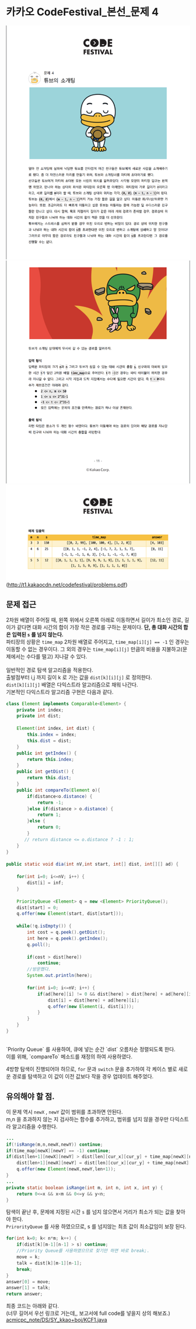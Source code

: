# 카카오 CodeFestival_본선_문제 4
![KCF1_1](./kakao_CF1_1.png)
![KCF1_2](./kakao_CF1_2.png)
![KCF1_3](./kakao_CF1_3.png)(http://t1.kakaocdn.net/codefestival/problems.pdf)

## 문제 접근
2차원 배열이 주어질 때, 왼쪽 위에서 오른쪽 아래로 이동하면서 길이가 최소인 경로, 길이가 같다면 대화 시간의 합이 가장 작은 경로를 구하는 문제이다. **단, 총 대화 시간의 합은 입력된 `s` 를 넘지 않는다.** <br>
파티장의 상황은 `time_map` 2차원 배열로 주어지고, `time_map[i][j] == -1` 인 경우는 이동할 수 없는 경우이다. 
그 외의 경우는 `time_map[i][j]` 만큼의 비용을 지불하고(문제에서는 수다를 떨고) 지나갈 수 있다. <br>
<br>
일반적인 경로 탐색 알고리즘을 적용한다. <br>
출발점부터 i,j 까지 길이 k 로 가는 값을 `dist[k][i][j]` 로 정의한다.  
`dist[k][i][j]` 배열은 다익스트라 알고리즘으로 채워 나간다. <br>
기본적인 다익스트라 알고리즘 구현은 다음과 같다.  
```Java
class Element implements Comparable<Element> {
	private int index;
	private int dist;

	Element(int index, int dist) {
		this.index = index;
		this.dist = dist;
	}
	public int getIndex() {
		return this.index;
	}
	public int getDist() {
		return this.dist;
	}
	public int compareTo(Element o){
		if(distance<o.distance) {
			return -1;
		}else if(distance > o.distance) {
			return 1;
		}else {
			return 0;
		}
       // return distance <= o.distance ? -1 : 1;
    }
}

public static void dia(int nV,int start, int[] dist, int[][] ad) {

	for(int i=0; i<=nV; i++) {
		dist[i] = inf;
	}		

	PriorityQueue <Element> q = new <Element> PriorityQueue();
	dist[start] = 0;
	q.offer(new Element(start, dist[start]));

	while(!q.isEmpty()) {
		int cost = q.peek().getDist();
		int here = q.peek().getIndex();
		q.poll();

		if(cost > dist[here])
			continue;
		//방문했다.
		System.out.println(here);

		for(int i=0; i<=nV; i++) {
			if(ad[here][i] != 0 && dist[here] > dist[here] + ad[here][i]) {
				dist[i] = dist[here] + ad[here][i];
				q.offer(new Element(i, dist[i]));
			}
		}
	}
}
```
<br>
`Priority Queue` 를 사용하여, 큐에 넣는 순간 `dist` 오름차순 정렬되도록 한다.<br>
이를 위해, `compareTo` 메소드를 재정의 하여 사용하였다. <br>

4방향 탐색이 진행되어야 하므로, `for` 문과 `switch` 문을 추가하여 각 케이스 별로 새로운 경로를 탐색하고 이 값이 이전 값보다 작을 경우 업데이트 해주었다.

## 유의해야 할 점.
이 문제 역시 `newX` , `newY` 값이 범위를 초과하면 안된다. <br>
m,n 을 초과하지 않는 지 검사하는 함수를 추가하고, 범위를 넘지 않을 경우만 다익스트라 알고리즘을 수행한다.

```Java
...
if(!isRange(m,n,newX,newY)) continue;
if(time_map[newX][newY] == -1) continue;
if(dist[len+1][newX][newY] > dist[len][cur_x][cur_y] + time_map[newX][newY]) {
	dist[len+1][newX][newY] = dist[len][cur_x][cur_y] + time_map[newX][newY];
	q.offer(new Element(newX,newY,len+1));
}
...
private static boolean isRange(int m, int n, int x, int y) {
	return 0<=x && x<m && 0<=y && y<n;
}
```

탐색이 끝난 후, 문제에 지정된 시간 `s`  를 넘지 않으면서 거리가 최소가 되는 값을 찾아야 한다.  
`PrirorityQueue` 를 사용 하였으므로, s 를 넘지않는 최초 값이 최소값임이 보장 된다. <br>

```Java
for(int k=0; k< n*m; k++) {
	if(dist[k][m-1][n-1] > s) continue;
	//Priority Queue를 사용하였으므로 찾기만 하면 바로 break;.
	move = k;
	talk = dist[k][m-1][n-1];
	break;
}
answer[0] = move;
answer[1] = talk;
return answer;
```

최종 코드는 아래와 같다. <br>
(너무 길어서 우선 링크로 거는데,, 보고서에 full code를 넣을지 상의 해보죠.) <br>
[acmicpc_note/DS/SY_kkao+boj/KCF1.java](url)
